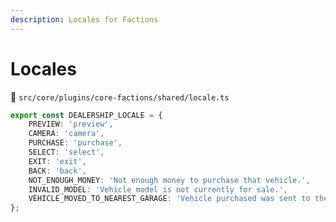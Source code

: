 ```yaml
---
description: Locales for Factions
---
```


# Locales

📁 `src/core/plugins/core-factions/shared/locale.ts`

```typescript
export const DEALERSHIP_LOCALE = {
    PREVIEW: 'preview',
    CAMERA: 'camera',
    PURCHASE: 'purchase',
    SELECT: 'select',
    EXIT: 'exit',
    BACK: 'back',
    NOT_ENOUGH_MONEY: 'Not enough money to purchase that vehicle.',
    INVALID_MODEL: 'Vehicle model is not currently for sale.',
    VEHICLE_MOVED_TO_NEAREST_GARAGE: 'Vehicle purchased was sent to the nearest garage.',
};
```

